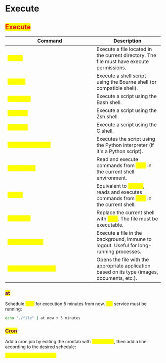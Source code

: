 # Execute

## <mark style="color:red;">Execute</mark>

<table data-header-hidden><thead><tr><th width="272">Command</th><th>Description</th></tr></thead><tbody><tr><td><mark style="color:yellow;"><code>./file</code></mark></td><td>Execute a file located in the current directory. The file must have execute permissions.</td></tr><tr><td><mark style="color:yellow;"><code>sh file</code></mark></td><td>Execute a shell script using the Bourne shell (or compatible shell).</td></tr><tr><td><mark style="color:yellow;"><code>bash file</code></mark></td><td>Execute a script using the Bash shell.</td></tr><tr><td><mark style="color:yellow;"><code>zsh file</code></mark></td><td>Execute a script using the Zsh shell.</td></tr><tr><td><mark style="color:yellow;"><code>csh file</code></mark></td><td>Execute a script using the C shell.</td></tr><tr><td><mark style="color:yellow;"><code>python [filename]</code></mark></td><td>Executes the script using the Python interpreter (if it's a Python script).</td></tr><tr><td><mark style="color:yellow;"><code>source file</code></mark></td><td>Read and execute commands from <mark style="color:yellow;"><code>file</code></mark> in the current shell environment.</td></tr><tr><td><mark style="color:yellow;"><code>. file</code></mark></td><td>Equivalent to <mark style="color:yellow;"><code>source</code></mark>, reads and executes commands from <mark style="color:yellow;"><code>file</code></mark> in the current shell.</td></tr><tr><td><mark style="color:yellow;"><code>exec file</code></mark></td><td>Replace the current shell with <mark style="color:yellow;"><code>file</code></mark>. The file must be executable.</td></tr><tr><td><mark style="color:yellow;"><code>nohup ./file &#x26;</code></mark></td><td>Execute a file in the background, immune to logout. Useful for long-running processes.</td></tr><tr><td><mark style="color:yellow;"><code>xdg-open [filename]</code></mark></td><td>Opens the file with the appropriate application based on its type (images, documents, etc.).</td></tr></tbody></table>

### <mark style="color:purple;">at</mark>

Schedule <mark style="color:yellow;">`file`</mark> for execution 5 minutes from now. <mark style="color:yellow;">`atd`</mark> service must be running:

```bash
echo "./file" | at now + 5 minutes
```

### <mark style="color:purple;">Cron</mark>

Add a cron job by editing the crontab with <mark style="color:yellow;">`crontab -e`</mark>, then add a line according to the desired schedule:

<mark style="color:yellow;">`* * * * * /path/to/file`</mark>
